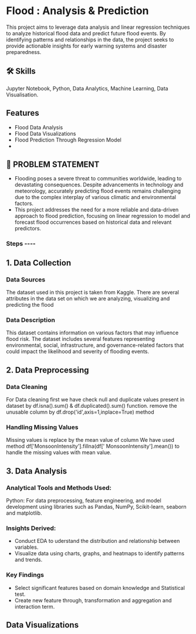 
# Flood : Analysis & Prediction

This project aims to leverage data analysis and linear regression
techniques to analyze historical flood data and predict future
flood events. By identifying patterns and relationships in the
data, the project seeks to provide actionable insights for early
warning systems and disaster preparedness.




## 🛠 Skills
Jupyter Notebook, Python, Data Analytics, Machine Learning, Data Visualisation.


## Features

- Flood Data Analysis
- Flood Data Visualizations
- Flood Prediction Through Regression Model
- 


## 👀 PROBLEM STATEMENT
- Flooding poses a severe threat to communities worldwide, leading to devastating consequences. Despite advancements in technology and meteorology, accurately predicting flood events remains challenging due to the complex interplay of various climatic and environmental factors.
- This project addresses the need for a more reliable and data-driven approach to flood prediction, focusing on linear regression to model and forecast flood occurrences based on historical data and relevant predictors.

### Steps ----

## 1. Data Collection
### Data Sources
The dataset used in
this project is taken
from Kaggle. There are
several attributes in
the data set on which
we are analyzing,
visualizing and
predicting the flood

### Data Description
This dataset contains information on various factors that may
influence flood risk. The dataset includes several features
representing environmental, social, infrastructure, and
governance-related factors that could impact the likelihood
and severity of flooding events.

## 2. Data Preprocessing
### Data Cleaning
For Data cleaning first we have
check null and duplicate values
present in dataset by
df.isna().sum() &
df.duplicated().sum() function.
remove the unusable
column by
df.drop('id',axis=1,inplace=True)
method
### Handling Missing Values
Missing values is replace by the
mean value of column
We have used method
df['MonsoonIntensity'].fillna(df['
MonsoonIntensity'].mean()) to
handle the missing values with
mean value.

## 3. Data Analysis
### Analytical Tools and Methods Used:
Python: For data preprocessing, feature engineering, and model development using libraries such as Pandas, NumPy, Scikit-learn, seaborn and matplotlib.
### Insights Derived:
- Conduct EDA to uderstand the distribution and relationship between variables.
- Visualize data using charts, graphs, and heatmaps to identify patterns and trends.
### Key Findings
- Select significant features based on domain knowledge and Statistical test.
- Create new feature through, transformation and aggregation and interaction term.

## Data Visualizations

